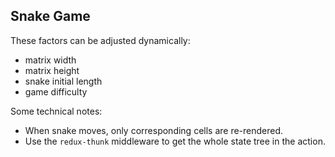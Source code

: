 ## Snake Game

These factors can be adjusted dynamically:
- matrix width
- matrix height
- snake initial length
- game difficulty

Some technical notes:
- When snake moves, only corresponding cells are re-rendered.
- Use the `redux-thunk` middleware to get the whole state tree in the action.